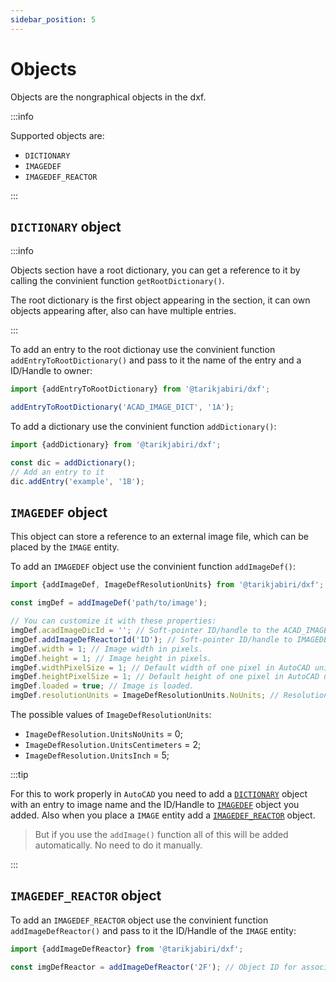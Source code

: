 ```yaml
---
sidebar_position: 5
---
```


# Objects

Objects are the nongraphical objects in the dxf.

:::info

Supported objects are:

- `DICTIONARY`
- `IMAGEDEF`
- `IMAGEDEF_REACTOR`

:::

## `DICTIONARY` object

:::info

Objects section have a root dictionary, you can get a reference to it by calling the convinient function `getRootDictionary()`.

The root dictionary is the first object appearing in the section, it can own objects appearing after, also can have multiple entries.

:::

To add an entry to the root dictionay use the convinient function `addEntryToRootDictionary()` and pass to it the name of the entry and a ID/Handle to owner:

```js
import {addEntryToRootDictionary} from '@tarikjabiri/dxf';

addEntryToRootDictionary('ACAD_IMAGE_DICT', '1A');
```

To add a dictionary use the convinient function `addDictionary()`:

```js
import {addDictionary} from '@tarikjabiri/dxf';

const dic = addDictionary();
// Add an entry to it
dic.addEntry('example', '1B');
```

## `IMAGEDEF` object

This object can store a reference to an external image file, which can be placed by the `IMAGE` entity.

To add an `IMAGEDEF` object use the convinient function `addImageDef()`:

```js
import {addImageDef, ImageDefResolutionUnits} from '@tarikjabiri/dxf';

const imgDef = addImageDef('path/to/image');

// You can customize it with these properties:
imgDef.acadImageDicId = ''; // Soft-pointer ID/handle to the ACAD_IMAGE_DICT dictionary.
imgDef.addImageDefReactorId('ID'); // Soft-pointer ID/handle to IMAGEDEF_REACTOR object (multiple entries; one for each instance).
imgDef.width = 1; // Image width in pixels.
imgDef.height = 1; // Image height in pixels.
imgDef.widthPixelSize = 1; // Default width of one pixel in AutoCAD units.
imgDef.heightPixelSize = 1; // Default height of one pixel in AutoCAD units.
imgDef.loaded = true; // Image is loaded.
imgDef.resolutionUnits = ImageDefResolutionUnits.NoUnits; // Resolution units.
```

The possible values of `ImageDefResolutionUnits`:

- `ImageDefResolution.UnitsNoUnits` = 0;
- `ImageDefResolution.UnitsCentimeters` = 2;
- `ImageDefResolution.UnitsInch` = 5;

:::tip

For this to work properly in `AutoCAD` you need to add a [`DICTIONARY`](#dictionary-object) object with an entry to image name and the ID/Handle to [`IMAGEDEF`](#imagedef-object) object you added. Also when you place a `IMAGE` entity add a [`IMAGEDEF_REACTOR`](#imagedef_reactor-object) object.

> But if you use the `addImage()` function all of this will be added automatically. No need to do it manually.

:::

## `IMAGEDEF_REACTOR` object

To add an `IMAGEDEF_REACTOR` object use the convinient function `addImageDefReactor()` and pass to it the ID/Handle of the `IMAGE` entity:

```js
import {addImageDefReactor} from '@tarikjabiri/dxf';

const imgDefReactor = addImageDefReactor('2F'); // Object ID for associated image entity.
```
